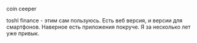 
coin ceeper

toshl finance - этим сам пользуюсь. Есть веб версия, и версии для смартфонов.
Наверное есть приложения покруче. Я за несколько лет уже привык.